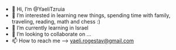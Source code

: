 - 👋 Hi, I’m @YaeliTzruia
- 👀 I’m interested in learning new things, spending time with family, traveling, reading, math and chess :)
- 🌱 I’m currently learning in Israel
- 💞️ I’m looking to collaborate on ...
- 📫 How to reach me --> yaeli.rogestav@gmail.com

<!---
YaeliTzruia/YaeliTzruia is a ✨ special ✨ repository because its `README.md` (this file) appears on your GitHub profile.
You can click the Preview link to take a look at your changes.
--->
